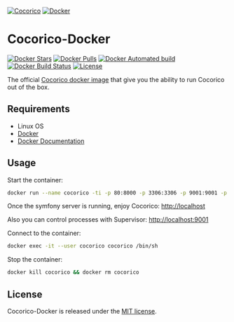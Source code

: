 
[![Cocorico](http://docs.cocorico.io/images/logo_cocorico.png)](https://github.com/Cocolabs-SAS/cocorico)
[![Docker](https://www.docker.com/sites/default/files/horizontal.png)](https://www.docker.com/)

# Cocorico-Docker

[![Docker Stars](https://img.shields.io/docker/stars/cocolabs/cocorico.svg?style=flat-square)](https://hub.docker.com/r/cocolabs/cocorico/)
[![Docker Pulls](https://img.shields.io/docker/pulls/cocolabs/cocorico.svg?style=flat-square)](https://hub.docker.com/r/cocolabs/cocorico/)
[![Docker Automated build](https://img.shields.io/docker/automated/cocolabs/cocorico.svg?style=flat-square)](https://hub.docker.com/r/cocolabs/cocorico/)
[![Docker Build Status](https://img.shields.io/docker/build/cocolabs/cocorico.svg?style=flat-square)](https://hub.docker.com/r/cocolabs/cocorico/)
[![License](https://img.shields.io/github/license/Cocolabs-SAS/cocorico-docker.svg?style=flat-square)](https://github.com/Cocolabs-SAS/cocorico-docker/blob/master/LICENSE)

The official [Cocorico docker image](https://hub.docker.com/r/cocolabs/cocorico/) that give you the ability to run Cocorico out of the box.

## Requirements

- Linux OS
- [Docker](https://docs.docker.com/install/)
- [Docker Documentation](https://docs.docker.com/)

## Usage

Start the container:

``` bash
docker run --name cocorico -ti -p 80:8000 -p 3306:3306 -p 9001:9001 -p 27017:27017  -v `pwd`:/cocorico -v `pwd`/tmp/mysql:/var/lib/mysql -v `pwd`/tmp/mongo:/data/db -e HOST_UID=$UID cocolabs/cocorico
```

Once the symfony server is running, enjoy Cocorico: [http://localhost](http://localhost)

Also you can control processes with Supervisor: [http://localhost:9001](http://localhost:9001)

Connect to the container:

``` bash
docker exec -it --user cocorico cocorico /bin/sh
```

Stop the container:

``` bash
docker kill cocorico && docker rm cocorico
```

## License

Cocorico-Docker is released under the [MIT license](https://github.com/Cocolabs-SAS/cocorico-docker/blob/master/LICENSE).
